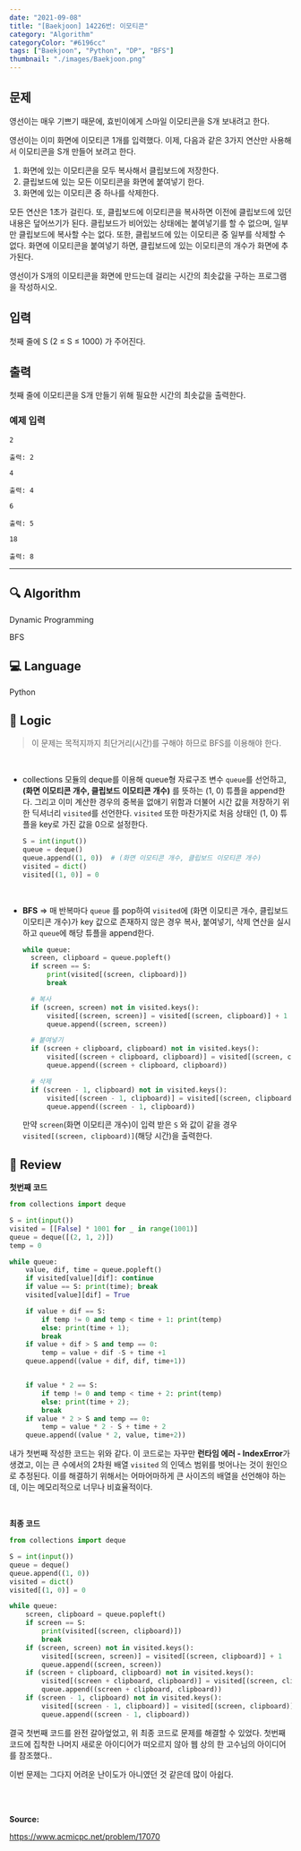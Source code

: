 ```yaml
---
date: "2021-09-08"
title: "[Baekjoon] 14226번: 이모티콘"
category: "Algorithm"
categoryColor: "#6196cc"
tags: ["Baekjoon", "Python", "DP", "BFS"]
thumbnail: "./images/Baekjoon.png"
---
```


## 문제

영선이는 매우 기쁘기 때문에, 효빈이에게 스마일 이모티콘을 S개 보내려고 한다.

영선이는 이미 화면에 이모티콘 1개를 입력했다. 이제, 다음과 같은 3가지 연산만 사용해서 이모티콘을 S개 만들어 보려고 한다.

1. 화면에 있는 이모티콘을 모두 복사해서 클립보드에 저장한다.
2. 클립보드에 있는 모든 이모티콘을 화면에 붙여넣기 한다.
3. 화면에 있는 이모티콘 중 하나를 삭제한다.

모든 연산은 1초가 걸린다. 또, 클립보드에 이모티콘을 복사하면 이전에 클립보드에 있던 내용은 덮어쓰기가 된다. 클립보드가 비어있는 상태에는 붙여넣기를 할 수 없으며, 일부만 클립보드에 복사할 수는 없다. 또한, 클립보드에 있는 이모티콘 중 일부를 삭제할 수 없다. 화면에 이모티콘을 붙여넣기 하면, 클립보드에 있는 이모티콘의 개수가 화면에 추가된다.

영선이가 S개의 이모티콘을 화면에 만드는데 걸리는 시간의 최솟값을 구하는 프로그램을 작성하시오.

## 입력

첫째 줄에 S (2 ≤ S ≤ 1000) 가 주어진다.

## 출력

첫째 줄에 이모티콘을 S개 만들기 위해 필요한 시간의 최솟값을 출력한다.

### 예제 입력

```
2
```

`출력: 2`

```
4
```

`출력: 4`

```
6
```

`출력: 5`

```
18
```

`출력: 8`

<hr />

## 🔍 Algorithm

Dynamic Programming

BFS

## 💻 Language

Python

## 📍 Logic

> 이 문제는 목적지까지 최단거리(시간)를 구해야 하므로 BFS를 이용해야 한다.

<br />

- collections 모듈의 deque를 이용해 queue형 자료구조 변수 `queue`를 선언하고, **(화면 이모티콘 개수, 클립보드 이모티콘 개수)** 를 뜻하는 (1, 0) 튜플을 append한다. 그리고 이미 계산한 경우의 중복을 없애기 위함과 더불어 시간 값을 저장하기 위한 딕셔너리 `visited`를 선언한다. `visited` 또한 마찬가지로 처음 상태인 (1, 0) 튜플을 key로 가진 값을 0으로 설정한다.
  ```python
  S = int(input())
  queue = deque()
  queue.append((1, 0))  # (화면 이모티콘 개수, 클립보드 이모티콘 개수)
  visited = dict()
  visited[(1, 0)] = 0
  ```

<br />

- **BFS** => 매 반복마다 `queue` 를 pop하여 `visited`에 (화면 이모티콘 개수, 클립보드 이모티콘 개수)가 key 값으로 존재하지 않은 경우 복사, 붙여넣기, 삭제 연산을 실시하고 `queue`에 해당 튜플을 append한다.

  ```python
  while queue:
    screen, clipboard = queue.popleft()
    if screen == S:
        print(visited[(screen, clipboard)])
        break

    # 복사
    if (screen, screen) not in visited.keys():
        visited[(screen, screen)] = visited[(screen, clipboard)] + 1
        queue.append((screen, screen))

    # 붙여넣기
    if (screen + clipboard, clipboard) not in visited.keys():
        visited[(screen + clipboard, clipboard)] = visited[(screen, clipboard)] + 1
        queue.append((screen + clipboard, clipboard))

    # 삭제
    if (screen - 1, clipboard) not in visited.keys():
        visited[(screen - 1, clipboard)] = visited[(screen, clipboard)] + 1
        queue.append((screen - 1, clipboard))
  ```

  만약 `screen`(화면 이모티콘 개수)이 입력 받은 `S` 와 값이 같을 경우 `visited[(screen, clipboard)]`(해당 시간)을 출력한다.

## 📝 Review

**첫번째 코드**

```python
from collections import deque

S = int(input())
visited = [[False] * 1001 for _ in range(1001)]
queue = deque([(2, 1, 2)])
temp = 0

while queue:
    value, dif, time = queue.popleft()
    if visited[value][dif]: continue
    if value == S: print(time); break
    visited[value][dif] = True

    if value + dif == S:
        if temp != 0 and temp < time + 1: print(temp)
        else: print(time + 1);
        break
    if value + dif > S and temp == 0:
        temp = value + dif -S + time +1
    queue.append((value + dif, dif, time+1))


    if value * 2 == S:
        if temp != 0 and temp < time + 2: print(temp)
        else: print(time + 2);
        break
    if value * 2 > S and temp == 0:
        temp = value * 2 - S + time + 2
    queue.append((value * 2, value, time+2))
```

내가 첫번째 작성한 코드는 위와 같다. 이 코드로는 자꾸만 **런타임 에러 - IndexError**가 생겼고, 이는 큰 수에서의 2차원 배열 `visited` 의 인덱스 범위를 벗어나는 것이 원인으로 추정된다. 이를 해결하기 위해서는 어마어마하게 큰 사이즈의 배열을 선언해야 하는데, 이는 메모리적으로 너무나 비효율적이다.

<br />

**최종 코드**

```python
from collections import deque

S = int(input())
queue = deque()
queue.append((1, 0))
visited = dict()
visited[(1, 0)] = 0

while queue:
    screen, clipboard = queue.popleft()
    if screen == S:
        print(visited[(screen, clipboard)])
        break
    if (screen, screen) not in visited.keys():
        visited[(screen, screen)] = visited[(screen, clipboard)] + 1
        queue.append((screen, screen))
    if (screen + clipboard, clipboard) not in visited.keys():
        visited[(screen + clipboard, clipboard)] = visited[(screen, clipboard)] + 1
        queue.append((screen + clipboard, clipboard))
    if (screen - 1, clipboard) not in visited.keys():
        visited[(screen - 1, clipboard)] = visited[(screen, clipboard)] + 1
        queue.append((screen - 1, clipboard))
```

결국 첫번째 코드를 완전 갈아엎었고, 위 최종 코드로 문제를 해결할 수 있었다. 첫번째 코드에 집착한 나머지 새로운 아이디어가 떠오르지 않아 웹 상의 한 고수님의 아이디어를 참조했다..

이번 문제는 그다지 어려운 난이도가 아니였던 것 같은데 많이 아쉽다.

<br />
<br />

**Source:**

https://www.acmicpc.net/problem/17070
